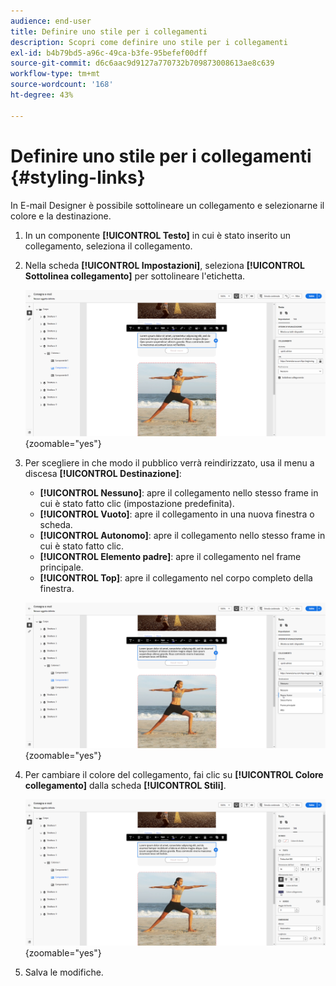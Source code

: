 ```yaml
---
audience: end-user
title: Definire uno stile per i collegamenti
description: Scopri come definire uno stile per i collegamenti
exl-id: b4b79bd5-a96c-49ca-b3fe-95befef00dff
source-git-commit: d6c6aac9d9127a770732b709873008613ae8c639
workflow-type: tm+mt
source-wordcount: '168'
ht-degree: 43%

---
```


# Definire uno stile per i collegamenti {#styling-links}

In E-mail Designer è possibile sottolineare un collegamento e selezionarne il colore e la destinazione.

1. In un componente **[!UICONTROL Testo]** in cui è stato inserito un collegamento, seleziona il collegamento.

1. Nella scheda **[!UICONTROL Impostazioni]**, seleziona **[!UICONTROL Sottolinea collegamento]** per sottolineare l&#39;etichetta.

   ![Schermata che mostra l&#39;opzione Sottolinea collegamento nella scheda Impostazioni.](assets/link_1.png){zoomable="yes"}

1. Per scegliere in che modo il pubblico verrà reindirizzato, usa il menu a discesa **[!UICONTROL Destinazione]**:

   * **[!UICONTROL Nessuno]**: apre il collegamento nello stesso frame in cui è stato fatto clic (impostazione predefinita).
   * **[!UICONTROL Vuoto]**: apre il collegamento in una nuova finestra o scheda.
   * **[!UICONTROL Autonomo]**: apre il collegamento nello stesso frame in cui è stato fatto clic.
   * **[!UICONTROL Elemento padre]**: apre il collegamento nel frame principale.
   * **[!UICONTROL Top]**: apre il collegamento nel corpo completo della finestra.

   ![Schermata che mostra le opzioni del menu a discesa Destinazione nella scheda Impostazioni.](assets/link_2.png){zoomable="yes"}

1. Per cambiare il colore del collegamento, fai clic su **[!UICONTROL Colore collegamento]** dalla scheda **[!UICONTROL Stili]**.

   ![Schermata che mostra l&#39;opzione Colore collegamento nella scheda Stili.](assets/link_3.png){zoomable="yes"}

1. Salva le modifiche.
